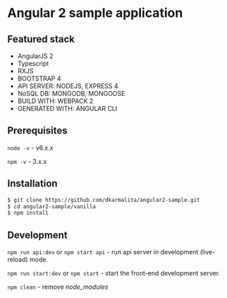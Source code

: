 # Angular 2 sample application

## Featured stack

* AngularJS 2
* Typescript
* RXJS
* BOOTSTRAP 4
* API SERVER: NODEJS, EXPRESS 4
* NoSQL DB: MONGODB, MONGOOSE
* BUILD WITH: WEBPACK 2
* GENERATED WITH: ANGULAR CLI

## Prerequisites

`node -v` - v6.x.x

`npm -v` - 3.x.x

## Installation

```sh
$ git clone https://github.com/dkarmalita/angular2-sample.git
$ cd angular2-sample/vanilla
$ npm install 
```

## Development

`npm run api:dev` or `npm start api` - run api server in development (live-reload) mode.

`npm run start:dev` or `npm start` - start the front-end development server.

`npm clean` - remove *node_modules*



